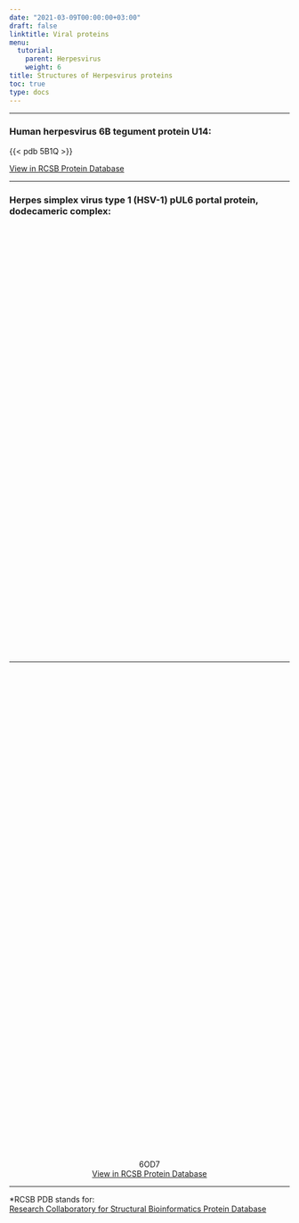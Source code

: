 ```yaml
---
date: "2021-03-09T00:00:00+03:00"
draft: false
linktitle: Viral proteins
menu:
  tutorial:
    parent: Herpesvirus
    weight: 6
title: Structures of Herpesvirus proteins
toc: true
type: docs
---
```


---


### Human herpesvirus 6B tegument protein U14:

{{< pdb 5B1Q >}}


[View in RCSB Protein Database](https://www.rcsb.org/3d-view/5B1Q '5B1Q Protein structure')

---

### Herpes simplex virus type 1 (HSV-1) pUL6 portal protein, dodecameric complex:

<div style="height: 80vw; width: 80vw; position: relative;" class='viewer_3Dmoljs' data-pdb='5B1Q' data-backgroundcolor='#23252f' data-style='cartoon:color~spectrum,style~parabola,arrows~1' data-viewstyle='outline'></div>

---

<div style="height: 90vw; width: 90vw; position: relative;" class='viewer_3Dmoljs' data-pdb='5B1Q' data-backgroundcolor='#23252f' data-style='cartoon:color~spectrum,style~parabola,arrows~1' data-viewstyle='outline'></div>

<div align='center'>

6OD7<br>[View in RCSB Protein Database](https://www.rcsb.org/3d-view/6OD7 '6OD7 Protein structure')</div>

---

*RCSB PDB stands for:<br>[Research Collaboratory for Structural Bioinformatics Protein Database](https://www.rscb.org 'RSCB Homepage')
